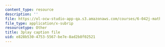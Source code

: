 ```yaml
---
content_type: resource
description: ''
file: https://ol-ocw-studio-app-qa.s3.amazonaws.com/courses/6-042j-mathematics-for-computer-science-spring-2015/e828b53047535567be7e8ad2b8f02521_D9l-pIg1Ayo.vtt
file_type: application/x-subrip
resourcetype: Other
title: 3play caption file
uid: e828b530-4753-5567-be7e-8ad2b8f02521
---
```

